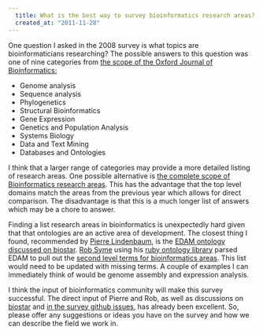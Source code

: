 ```yaml
--- 
  title: What is the best way to survey bioinformatics research areas?
  created_at: "2011-11-28"
---
```


One question I asked in the 2008 survey is what topics are bioinformaticians 
researching? The possible answers to this question was one of nine categories 
from [the scope of the Oxford Journal of Bioinformatics:][scope]

  * Genome analysis
  * Sequence analysis
  * Phylogenetics
  * Structural Bioinformatics
  * Gene Expression
  * Genetics and Population Analysis
  * Systems Biology
  * Data and Text Mining
  * Databases and Ontologies

I think that a larger range of categories may provide a more detailed listing 
of research areas. One possible alternative is [the complete scope of 
Bioinformatics research areas][expanded]. This has the advantage that the top 
level domains match the areas from the previous year which allows for direct 
comparison. The disadvantage is that this is a much longer list of answers 
which may be a chore to answer.

Finding a list research areas in bioinformatics is unexpectedly hard given that
that ontologies are an active area of development. The closest thing I found,
recommended by [Pierre Lindenbaum][pierre], is the [EDAM ontology discussed on
biostar][edam]. [Rob Syme][rob] using his [ruby ontology library][onto] parsed
EDAM to pull out the [second level terms for bioinformatics areas][terms]. This
list would need to be updated with missing terms. A couple of examples I can
immediately think of would be genome assembly and expression analysis.

I think the input of bioinformatics community will make this survey successful.
The direct input of Pierre and Rob, as well as discussions on [biostar][] and
[in the survey github issues][issues], has already been excellent. So, please
offer any suggestions or ideas you have on the survey and how we can describe
the field we work in.

[scope]: http://www.oxfordjournals.org/our_journals/bioinformatics/for_authors/scope_guidelines.html
[expanded]: https://github.com/michaelbarton/bioinformatics-career-survey/blob/develop/2011/questions.yml#L114
[edam]: http://biostar.stackexchange.com/questions/8927/an-ontology-for-bioinformatics-itself
[pierre]: http://plindenbaum.blogspot.com/
[rob]: http://robsyme.com/
[onto]: https://github.com/robsyme/obo
[terms]: https://gist.github.com/1341255
[issues]: https://github.com/michaelbarton/bioinformatics-career-survey/issues
[biostar]: http://biostar.stackexchange.com/questions/12663/bioinformatics-career-survey-2011-2012/12675
